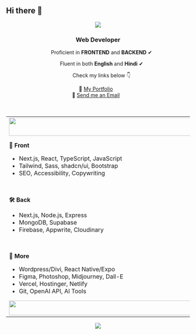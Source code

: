 ## Hi there 👋

<div align="center">
  <img src="https://i.postimg.cc/1tBXFwQH/header.gif">
</div>

<div align="center">
  <h3>Web Developer</h3>
  <p>&nbsp;&nbsp;&nbsp;&nbsp;&nbsp;Proficient in <strong>FRONTEND</strong> and <strong>BACKEND</strong>&nbsp;✔</p>
  <p>&nbsp;&nbsp;&nbsp;&nbsp;&nbsp;Fluent in both <strong>English</strong> and <strong>Hindi</strong>&nbsp;✔</p>
  <p>&nbsp;&nbsp;&nbsp;&nbsp;&nbsp;Check my links below&nbsp;👇</p>
  📌 <a href="https://portfolio-gamma-five-33.vercel.app/">My Portfolio</a>&nbsp;&nbsp;&nbsp;<br />
  📧 <a href="mailto:upadhyayaman448@gmail.com">Send me an Email</a>&nbsp;&nbsp;&nbsp;<br />

  
</div><br /><br />

<table>
  <td>
    <img src="https://i.ibb.co/qB2dNN7/blank.png" style="width: 675px; height:50px;" />
    <p><strong>🎨 Front</strong></p>
    <ul>
      <li>Next.js, React, TypeScript, JavaScript</li>
      <li>Tailwind, Sass, shadcn/ui, Bootstrap</li>
      <li>SEO, Accessibility, Copywriting</li>
    </ul>
    <br /><p><strong>🛠 Back</strong></p>
    <ul>
      <li>Next.js, Node.js, Express</li>
      <li>MongoDB, Supabase</li>
      <li>Firebase, Appwrite, Cloudinary</li>
    </ul>
    <br /><p><strong>📁 More</strong></p>
    <ul>
      <li>Wordpress/Divi, React Native/Expo</li>
      <li>Figma, Photoshop, Midjourney, Dall-E</li>
      <li>Vercel, Hostinger, Netlify</li>
      <li>Git, OpenAI API, AI Tools</li>
    </ul>
    <img src="https://i.ibb.co/qB2dNN7/blank.png" style="width: 675px; height:40px" />
  </td>
  <td>
    <img src="https://i.postimg.cc/SKTNNq7T/goku.png"/>
  </td>
</table>

<div align="center">
  <img src="https://i.postimg.cc/s2FrgXtg/footer.gif">
</div>


<!--
**amanupadhyay11/amanupadhyay11** is a ✨ _special_ ✨ repository because its `README.md` (this file) appears on your GitHub profile.

Here are some ideas to get you started:

- 🔭 I’m currently working on ...
- 🌱 I’m currently learning ...
- 👯 I’m looking to collaborate on ...
- 🤔 I’m looking for help with ...
- 💬 Ask me about ...
- 📫 How to reach me: ...
- 😄 Pronouns: ...
- ⚡ Fun fact: ...
-->
